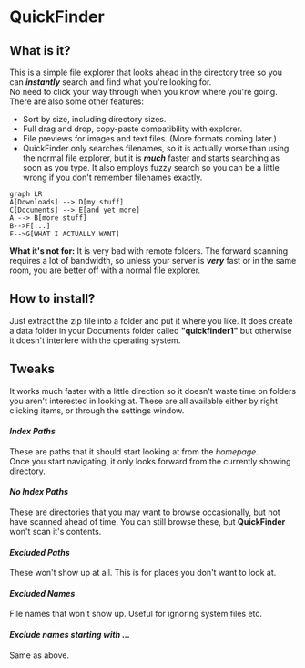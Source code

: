 # QuickFinder
## What is it? 
This is a simple file explorer that looks ahead in the directory tree so you can **_instantly_** search and find what you're looking for.  
No need to click your way through when you know where you're going.  
There are also some other features: 
* Sort by size, including directory sizes.  
* Full drag and drop, copy-paste compatibility with explorer.  
* File previews for images and text files. (More formats coming later.)
* QuickFinder only searches filenames, so it is actually worse than using the normal file explorer, but it is **_much_** faster and starts searching as soon as you type.  It also employs fuzzy search so you can be a little wrong if you don't remember filenames exactly.  

```mermaid
graph LR
A[Downloads] --> D[my stuff]
C[Documents] --> E[and yet more]
A --> B[more stuff]
B-->F[...]
F-->G[WHAT I ACTUALLY WANT]

```

**What it's not for:** It is very bad with remote folders.  The forward scanning requires a lot of bandwidth, so unless your server is **_very_** fast or in the same room, you are better off with a normal file explorer.  

## How to install?  
Just extract the zip file into a folder and put it where you like.  It does create a data folder in your Documents folder called **"quickfinder1"** but otherwise it doesn't interfere with the operating system.  

## Tweaks
It works much faster with a little direction so it doesn't waste time on folders you aren't interested in looking at.  These are all available either by right clicking items, or through the settings window.  
#### _Index Paths_
These are paths that it should start looking at from the _homepage_.  
Once you start navigating, it only looks forward from the currently showing directory.  
#### _No Index Paths_
These are directories that you may want to browse occasionally, but not have scanned ahead of time.  You can still browse these, but **QuickFinder** won't scan it's contents.  
#### _Excluded Paths_
These won't show up at all.  This is for places you don't want to look at.  
#### _Excluded Names_
File names that won't show up.  Useful for ignoring system files etc.  
#### _Exclude names starting with ..._
Same as above.  
